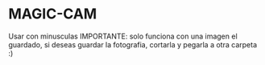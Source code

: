# MAGIC-CAM

Usar con minusculas
IMPORTANTE: solo funciona con una imagen el guardado, si deseas guardar la fotografia, cortarla y pegarla a otra carpeta :)
